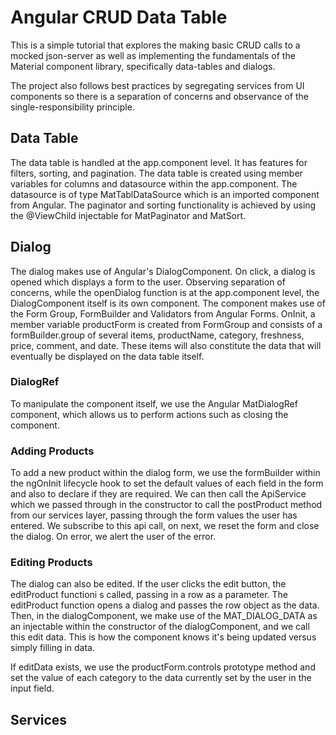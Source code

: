 # Angular CRUD Data Table

This is a simple tutorial that explores the making basic CRUD calls to a mocked json-server as well as implementing the fundamentals of the Material component library, specifically data-tables and dialogs. 

The project also follows best practices by segregating services from UI components so there is a separation of concerns and observance of the single-responsibility principle. 

## Data Table

The data table is handled at the app.component level. It has features for filters, sorting, and pagination. The data table is created using member variables for columns and datasource within the app.component. The datasource is of type MatTablDataSource which is an imported component from Angular. The paginator and sorting functionality is achieved by using the @ViewChild injectable for MatPaginator and MatSort. 


## Dialog   
The dialog makes use of Angular's DialogComponent. On click, a dialog is opened which displays a form to the user. Observing separation of concerns, while the openDialog function is at the app.component level, the DialogComponent itself is its own component. The component makes use of the Form Group, FormBuilder and Validators from Angular Forms. OnInit, a member variable productForm is created from FormGroup and consists of a formBuilder.group of several items, productName, category, freshness, price, comment, and date. These items will also constitute the data that will eventually be displayed on the data table itself. 

### DialogRef
To manipulate the component itself, we use the Angular MatDialogRef component, which allows us to perform actions such as closing the component. 


### Adding Products
To add a new product within the dialog form, we use the formBuilder within the ngOnInit lifecycle hook to set the default values of each field in the form and also to declare if they are required. We can then call the ApiService which we passed through in the constructor to call the postProduct method from our services layer, passing through the form values the user has entered. We subscribe to this api call, on next, we reset the form and close the dialog. On error, we alert the user of the error. 


### Editing Products
The dialog can also be edited. If the user clicks the edit button, the editProduct functioni s called, passing in a row as a parameter. The editProduct function opens a dialog and passes the row object as the data. Then, in the dialogComponent, we make use of the MAT_DIALOG_DATA as an injectable within the constructor of the dialogComponent, and we call this edit data. This is how the component knows it's being updated versus simply filling in data. 

If editData exists, we use the productForm.controls prototype method and set the value of each category to the data currently set by the user in the input field. 


## Services  

